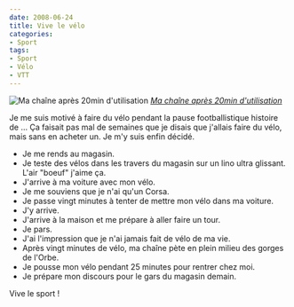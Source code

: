 ```yaml
---
date: 2008-06-24
title: Vive le vélo
categories:
- Sport
tags:
- Sport
- Vélo
- VTT
---
```

<img src="https://farm4.static.flickr.com/3106/2608649234_e95bd7a1f6.jpg" alt="Ma chaîne après 20min d'utilisation" />
<em><a title="photo sharing" href="https://www.flickr.com/photos/alienlebarge/2608649234/">Ma chaîne après 20min d'utilisation</a></em>

Je me suis motivé à faire du vélo pendant la pause footballistique histoire de ...
Ça faisait pas mal de semaines que je disais que j'allais faire du vélo, mais sans en acheter un. Je m'y suis enfin décidé.
<ul>
	<li>Je me rends au magasin.</li>
	<li>Je teste des vélos dans les travers du magasin sur un lino ultra glissant. L'air "boeuf" j'aime ça.</li>
	<li>J'arrive à ma voiture avec mon vélo.</li>
	<li>Je me souviens que je n'ai qu'un Corsa.</li>
	<li>Je passe vingt minutes à tenter de mettre mon vélo dans ma voiture.</li>
	<li>J'y arrive.</li>
	<li>J'arrive à la maison et me prépare à aller faire un tour.</li>
	<li>Je pars.</li>
	<li>J'ai l'impression que je n'ai jamais fait de vélo de ma vie.</li>
	<li>Après vingt minutes de vélo, ma chaîne pète en plein milieu des gorges de l'Orbe.</li>
	<li>Je pousse mon vélo pendant 25 minutes pour rentrer chez moi.</li>
	<li>Je prépare mon discours pour le gars du magasin demain.</li>
</ul>
<div>Vive le sport !</div>
